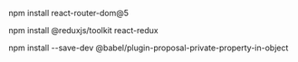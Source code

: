 npm install react-router-dom@5

npm install @reduxjs/toolkit react-redux

npm install --save-dev @babel/plugin-proposal-private-property-in-object
